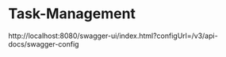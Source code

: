 # Task-Management
http://localhost:8080/swagger-ui/index.html?configUrl=/v3/api-docs/swagger-config
